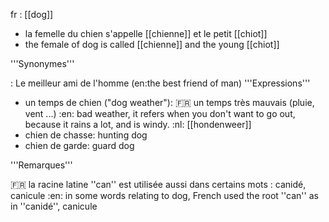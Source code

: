 fr : [[dog]]

* la femelle du chien s'appelle [[chienne]] et le petit [[chiot]]
* the female of dog is called [[chienne]] and the young [[chiot]]

'''Synonymes'''

: Le meilleur ami de l'homme (en:the best friend of man)
'''Expressions'''

* un temps de chien ("dog weather"):
:fr: un temps très mauvais (pluie, vent ...)
:en: bad weather, it refers when you don't want to go out, because it rains a lot, and is windy.
:nl: [[hondenweer]]
* chien de chasse: hunting dog
* chien de garde: guard dog



'''Remarques'''

:fr: la racine latine ''can'' est utilisée aussi dans certains mots : canidé, canicule
:en: in some words relating to dog, French used the root ''can'' as in ''canidé'', canicule